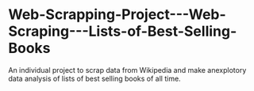 # Web-Scrapping-Project---Web-Scraping---Lists-of-Best-Selling-Books
An individual project to scrap data from Wikipedia and make anexplotory data analysis of lists of best selling books of all time.
